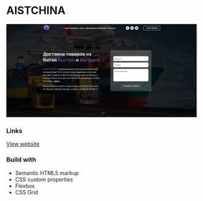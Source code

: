 # AISTCHINA

![](./assets/img/layout.webp)

### Links

[View website](https://antonyermakovich.github.io/aistchina/)

### Build with

- Semantic HTML5 markup
- CSS custom properties
- Flexbox
- CSS Grid
